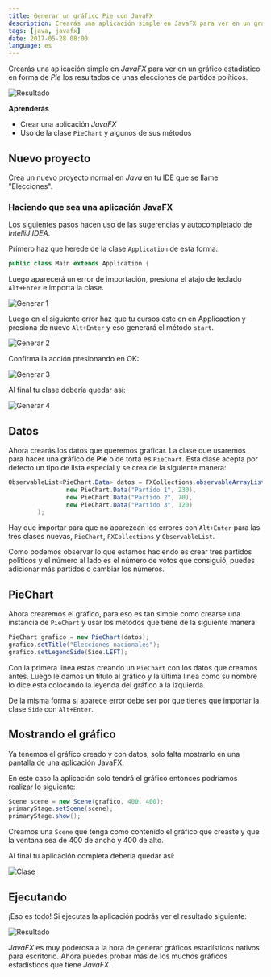 ```yaml
---
title: Generar un gráfico Pie con JavaFX
description: Crearás una aplicación simple en JavaFX para ver en un gráfico estadístico en forma de Pie los resultados de unas elecciones de partidos políticos.
tags: [java, javafx]
date: 2017-05-28 08:00
language: es
---
```


Crearás una aplicación simple en *JavaFX* para ver en un gráfico estadístico en forma de *Pie* los resultados de unas elecciones de partidos políticos.

![Resultado](https://firebasestorage.googleapis.com/v0/b/maksha-41f4f.appspot.com/o/labs%2Fgenerar-piechart-javafx%2Ffx5.png?alt=media&token=56528c8c-27fb-4ff6-ad3d-fef3b92b9539)

__Aprenderás__

* Crear una aplicación _JavaFX_
* Uso de la clase `PieChart` y algunos de sus métodos

## Nuevo proyecto

Crea un nuevo proyecto normal en _Java_ en tu IDE que se llame "Elecciones".

### Haciendo que sea una aplicación JavaFX

Los siguientes pasos hacen uso de las sugerencias y autocompletado de *IntelliJ IDEA*.

Primero haz que herede de la clase `Application` de esta forma:

```java
public class Main extends Application {
```

Luego aparecerá un error de importación, presiona el atajo de teclado `Alt+Enter` e importa la clase.

![Generar 1](https://firebasestorage.googleapis.com/v0/b/maksha-41f4f.appspot.com/o/labs%2Fgenerar-piechart-javafx%2Ffx1.png?alt=media&token=d477713b-9e97-495a-bd35-cfd382797c00)

Luego en el siguiente error haz que tu cursos este en en Applicaction y presiona de nuevo `Alt+Enter` y eso generará el método `start`.

![Generar 2](https://firebasestorage.googleapis.com/v0/b/maksha-41f4f.appspot.com/o/labs%2Fgenerar-piechart-javafx%2Ffx2.png?alt=media&token=fd9124af-6844-4590-b695-612e929cd122)

Confirma la acción presionando en OK:

![Generar 3](https://firebasestorage.googleapis.com/v0/b/maksha-41f4f.appspot.com/o/labs%2Fgenerar-piechart-javafx%2Ffx3.png?alt=media&token=74f4a531-7f47-4216-81b5-51be8fb4b0fc)

Al final tu clase debería quedar así:

![Generar 4](https://firebasestorage.googleapis.com/v0/b/maksha-41f4f.appspot.com/o/labs%2Fgenerar-piechart-javafx%2Ffx4.png?alt=media&token=d55d9b38-a68c-484b-a8d3-83e8d7864da7)

## Datos

Ahora crearás los datos que queremos graficar. La clase que usaremos para hacer una gráfico de __Pie__ o de torta es `PieChart`. Esta clase acepta por defecto un tipo de lista especial y se crea de la siguiente manera:

```java
ObservableList<PieChart.Data> datos = FXCollections.observableArrayList(
                new PieChart.Data("Partido 1", 230),
                new PieChart.Data("Partido 2", 70),
                new PieChart.Data("Partido 3", 120)
        );
```

Hay que importar para que no aparezcan los errores con `Alt+Enter` para las tres clases nuevas, `PieChart`, `FXCollections` y `ObservableList`.

Como podemos observar lo que estamos haciendo es crear tres partidos políticos y el número al lado es el número de votos que consiguió, puedes adicionar más partidos o cambiar los números.

## PieChart

Ahora crearemos el gráfico, para eso es tan simple como crearse una instancia de `PieChart` y usar los métodos que tiene de la siguiente manera:

```java
PieChart grafico = new PieChart(datos);
grafico.setTitle("Elecciones nacionales");
grafico.setLegendSide(Side.LEFT);
```

Con la primera linea estas creando un `PieChart` con los datos que creamos antes. Luego le damos un título al gráfico y la última linea como su nombre lo dice esta colocando la leyenda del gráfico a la izquierda.

De la misma forma si aparece error debe ser por que tienes que importar la clase `Side` con `Alt+Enter`.

## Mostrando el gráfico

Ya tenemos el gráfico creado y con datos, solo falta mostrarlo en una pantalla de una aplicación JavaFX.

En este caso la aplicación solo tendrá el gráfico entonces podríamos realizar lo siguiente:

```java
Scene scene = new Scene(grafico, 400, 400);
primaryStage.setScene(scene);
primaryStage.show();
```

Creamos una `Scene` que tenga como contenido el gráfico que creaste y que la ventana sea de 400 de ancho y 400 de alto.

Al final tu aplicación completa debería quedar así:

![Clase](https://firebasestorage.googleapis.com/v0/b/maksha-41f4f.appspot.com/o/labs%2Fgenerar-piechart-javafx%2Ffx44.png?alt=media&token=caaad7ae-7919-47f0-abdc-1274fa5ddb33)

## Ejecutando

¡Eso es todo! Si ejecutas la aplicación podrás ver el resultado siguiente:

![Resultado](https://firebasestorage.googleapis.com/v0/b/maksha-41f4f.appspot.com/o/labs%2Fgenerar-piechart-javafx%2Ffx5.png?alt=media&token=56528c8c-27fb-4ff6-ad3d-fef3b92b9539)

_JavaFX_ es muy poderosa a la hora de generar gráficos estadísticos nativos para escritorio. Ahora puedes probar más de los muchos gráficos estadísticos que tiene _JavaFX_.
